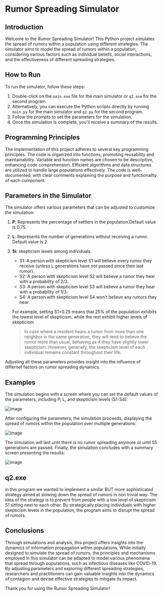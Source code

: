# Rumor Spreading Simulator

## Introduction

Welcome to the Rumor Spreading Simulator! This Python project simulates the spread of rumors within a population using different strategies. The simulator aims to model the spread of rumors within a population, considering various factors such as individual beliefs, social interactions, and the effectiveness of different spreading strategies.

## How to Run

To run the simulator, follow these steps:

1. Double-click on the `main.exe` file for the main simulator or `q2.exe` for the second program. 
2. Alternatively, you can execute the Python scripts directly by running `main.py` for the main simulator and `q2.py` for the second program.
3. Follow the prompts to set the parameters for the simulation.
4. Once the simulation is complete, you'll receive a summary of the results.

## Programming Principles

The implementation of this project adheres to several key programming principles. The code is organized into functions, promoting reusability and maintainability. Variable and function names are chosen to be descriptive, enhancing code comprehension. Efficient algorithms and data structures are utilized to handle large populations effectively. The code is well-documented, with clear comments explaining the purpose and functionality of each component.

## Parameters in the Simulator

The simulator offers various parameters that can be adjusted to customize the simulation:

1. **P**: Represents the percentage of settlers in the population.Default value is 0.75.
2. **L**: Represents the number of generations without receiving a rumor. Default value is 2. 
3. **Si**: skepticism levels among individuals.
      + S1: A person with skepticism level S1 will believe every rumor they receive (unless L generations have not passed since their last   rumor).
   + S2: A person with skepticism level S2 will believe a rumor they hear with a probability of 2/3.
   + S3: A person with skepticism level S3 will believe a rumor they hear with a probability of 1/3.
   + S4: A person with skepticism level S4 won't believe any rumors they hear.
   
    For example, setting S1=0.25 means that 25% of the population exhibits the lowest level of skepticism, while the rest exhibit higher      levels of skepticism

    > In case where a resident hears a rumor from more than one neighbor in the same generation, they will tend to believe the rumor more than usual, behaving as if they have slightly lower skepticism. However, generally, the skepticism level of each individual remains constant throughout their life.

Adjusting all these parameters provides insight into the influence of differnet factors on rumor spreading dynamics.

## Examples

The simulation begins with a screen where you can set the default values of the parameters, including P, L, and skepticism levels (S1-S4):

![image](https://github.com/yeela8g/Spreading-Rumor-Simulator/assets/118124478/a0b4db8b-132e-4af0-a998-36db45a23837)

After configuring the parameters, the simulation proceeds, displaying the spread of rumors within the population over multiple generations:

![image](https://github.com/yeela8g/Spreading-Rumor-Simulator/assets/118124478/8b2c33e6-32f1-40e2-a81f-c7348c166622)

The simulation will last until there is no rumor spreading anymore or until 55 generations are passed.
Finally, the simulation concludes with a summary screen presenting the results:

![image](https://github.com/yeela8g/Spreading-Rumor-Simulator/assets/118124478/02135d50-eee9-4716-ad2b-5dfd7cf5a025)


## q2.exe
in this program we wanted to implement a similar BUT more sophisticated strategy aimed at slowing down the spread of rumors in non trivial way. The idea of ​​the strategy is to prevent from people with a low level of skepticism S1 sitting next to each other.
By strategically placing individuals with higher skepticism levels in the population, the program aims to disrupt the spread of rumors.

## Conclusions
Through simulations and analysis, this project offers insights into the dynamics of information propagation within populations. While initially designed to simulate the spread of rumors, the principles and mechanisms employed in this simulator can be adapted to model various phenomena that spread through populations, such as infectious diseases like COVID-19. By adjusting parameters and exploring different spreading strategies, researchers and practitioners can gain valuable insights into the dynamics of contagion and devise effective strategies to mitigate its impact.

Thank you for using the Rumor Spreading Simulator!
